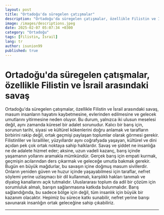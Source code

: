 ```yaml
---
layout: post
title: "Ortadoğu'da süregelen çatışmalar"
description: "Ortadoğu'da süregelen çatışmalar, özellikle Filistin ve İsrail arasındaki savaş, masum insanların hayatını kaybetmesine, evlerinden edilmesine ve gelecek umutlarını yitirmesine neden oluyor."
image: /images/descriptions.jpeg
date: 2025-02-07 05:07:34 +0300
category: "Ortadoğu" 
tags: [Filistin, İsrail] 
lang: tr
author: isunion99
published: true
---
```


# **Ortadoğu'da süregelen çatışmalar, özellikle Filistin ve İsrail arasındaki savaş**
  
Ortadoğu'da süregelen çatışmalar, özellikle Filistin ve İsrail arasındaki savaş, masum insanların hayatını kaybetmesine, evlerinden edilmesine ve gelecek umutlarını yitirmesine neden oluyor. Bu durum, yalnızca iki ulusun meselesi değil, aynı zamanda küresel bir adalet sorunudur. Kalıcı bir barış için, sorunun tarihi, siyasi ve kültürel kökenlerini doğru anlamak ve tarafların birbirini rakip değil, ortak geçmişi paylaşan toplumlar olarak görmesi gerekir. Filistinliler ve İsrailliler, yüzyıllardır aynı coğrafyada yaşayan, kültürel ve dini açıdan pek çok ortak noktaya sahip halklardır. Savaş ve şiddet ne insanlığa ne de adalete hizmet eder; aksine, uzun vadeli kazanç, barış içinde yaşamanın yollarını aramakla mümkündür. Gerçek barış için empati kurmak, geçmişin acılarından ders çıkarmak ve geleceğe umutla bakmak gerekir. Bugün en büyük mağdurlar, bu savaşın içine doğmuş masum sivillerdir. Onların yeniden güven ve huzur içinde yaşayabilmesi için taraflar, nefret söylemi yerine uzlaşmacı bir dil kullanmalı, karşılıklı hakları tanımalı ve diyalog kanallarını açık tutmalıdır. Uluslararası toplum da adil bir çözüm için sorumluluk almalı, barışın sağlanmasına katkıda bulunmalıdır. Barış sağlandığında, bu sadece bölge için değil, tüm insanlık için büyük bir kazanım olacaktır. Hepimiz bu sürece katkı sunabilir, nefret yerine barışı savunarak insanlığın ortak geleceğine sahip çıkabiliriz.


---
